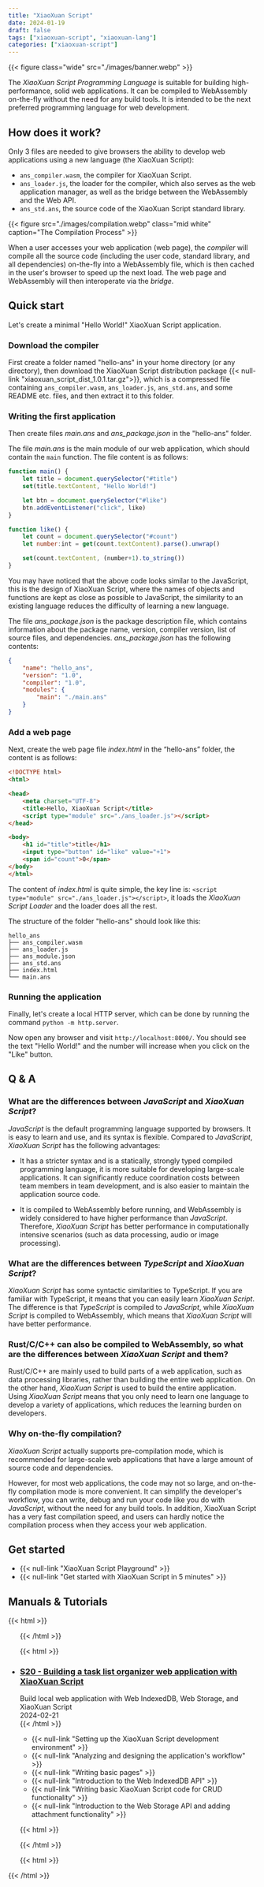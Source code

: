 ```yaml
---
title: "XiaoXuan Script"
date: 2024-01-19
draft: false
tags: ["xiaoxuan-script", "xiaoxuan-lang"]
categories: ["xiaoxuan-script"]
---
```


{{< figure class="wide" src="./images/banner.webp" >}}

The _XiaoXuan Script Programming Language_ is suitable for building high-performance, solid web applications. It can be compiled to WebAssembly on-the-fly without the need for any build tools. It is intended to be the next preferred programming language for web development.

## How does it work?

Only 3 files are needed to give browsers the ability to develop web applications using a new language (the XiaoXuan Script):

- `ans_compiler.wasm`, the compiler for XiaoXuan Script.
- `ans_loader.js`, the loader for the compiler, which also serves as the web application manager, as well as the bridge between the WebAssembly and the Web API.
- `ans_std.ans`, the source code of the XiaoXuan Script standard library.

{{< figure src="./images/compilation.webp" class="mid white" caption="The Compilation Process" >}}

When a user accesses your web application (web page), the _compiler_ will compile all the source code (including the user code, standard library, and all dependencies) on-the-fly into a WebAssembly file, which is then cached in the user's browser to speed up the next load. The web page and WebAssembly will then interoperate via the _bridge_.

## Quick start

Let's create a minimal "Hello World!" XiaoXuan Script application.

### Download the compiler

First create a folder named "hello-ans" in your home directory (or any directory), then download the XiaoXuan Script distribution package {{< null-link "xiaoxuan_script_dist_1.0.1.tar.gz">}}, which is a compressed file containing `ans_compiler.wasm`, `ans_loader.js`, `ans_std.ans`, and some README etc. files, and then extract it to this folder.

### Writing the first application

Then create files _main.ans_ and _ans_package.json_ in the "hello-ans" folder.

The file _main.ans_ is the main module of our web application, which should contain the `main` function. The file content is as follows:

```js
function main() {
    let title = document.querySelector("#title")
    set(title.textContent, "Hello World!")

    let btn = document.querySelector("#like")
    btn.addEventListener("click", like)
}

function like() {
    let count = document.querySelector("#count")
    let number:int = get(count.textContent).parse().unwrap()

    set(count.textContent, (number+1).to_string())
}

```

You may have noticed that the above code looks similar to the JavaScript, this is the design of XiaoXuan Script, where the names of objects and functions are kept as close as possible to JavaScript, the similarity to an existing language reduces the difficulty of learning a new language.

The file _ans_package.json_ is the package description file, which contains information about the package name, version, compiler version, list of source files, and dependencies. _ans_package.json_ has the following contents:

```json
{
    "name": "hello_ans",
    "version": "1.0",
    "compiler": "1.0",
    "modules": {
        "main": "./main.ans"
    }
}
```

### Add a web page

Next, create the web page file _index.html_ in the “hello-ans” folder, the content is as follows:

```html
<!DOCTYPE html>
<html>

<head>
    <meta charset="UTF-8">
    <title>Hello, XiaoXuan Script</title>
    <script type="module" src="./ans_loader.js"></script>
</head>

<body>
    <h1 id="title">title</h1>
    <input type="button" id="like" value="+1">
    <span id="count">0</span>
</body>
</html>

```

The content of _index.html_ is quite simple, the key line is: `<script type="module" src="./ans_loader.js"></script>`, it loads the _XiaoXuan Script Loader_ and the loader does all the rest.

The structure of the folder "hello-ans" should look like this:

```text
hello_ans
├── ans_compiler.wasm
├── ans_loader.js
├── ans_module.json
├── ans_std.ans
├── index.html
└── main.ans
```

### Running the application

Finally, let's create a local HTTP server, which can be done by running the command `python -m http.server`.

Now open any browser and visit `http://localhost:8000/`. You should see the text "Hello World!" and the number will increase when you click on the "Like" button.

## Q & A

### What are the differences between _JavaScript_ and _XiaoXuan Script_?

_JavaScript_ is the default programming language supported by browsers. It is easy to learn and use, and its syntax is flexible. Compared to _JavaScript_, _XiaoXuan Script_ has the following advantages:

- It has a stricter syntax and is a statically, strongly typed compiled programming language, it is more suitable for developing large-scale applications. It can significantly reduce coordination costs between team members in team development, and is also easier to maintain the application source code.

- It is compiled to WebAssembly before running, and WebAssembly is widely considered to have higher performance than _JavaScript_. Therefore, _XiaoXuan Script_ has better performance in computationally intensive scenarios (such as data processing, audio or image processing).

### What are the differences between _TypeScript_ and _XiaoXuan Script_?

_XiaoXuan Script_ has some syntactic similarities to TypeScript. If you are familiar with TypeScript, it means that you can easily learn _XiaoXuan Script_. The difference is that _TypeScript_ is compiled to _JavaScript_, while _XiaoXuan Script_ is compiled to WebAssembly, which means that _XiaoXuan Script_ will have better performance.

### Rust/C/C++ can also be compiled to WebAssembly, so what are the differences between _XiaoXuan Script_ and them?

Rust/C/C++ are mainly used to build parts of a web application, such as data processing libraries, rather than building the entire web application. On the other hand, _XiaoXuan Script_ is used to build the entire application. Using _XiaoXuan Script_ means that you only need to learn one language to  develop a variety of applications, which reduces the learning burden on developers.

### Why on-the-fly compilation?

_XiaoXuan Script_ actually supports pre-compilation mode, which is recommended for large-scale web applications that have a large amount of source code and dependencies.

However, for most web applications, the code may not so large, and on-the-fly compilation mode is more convenient. It can simplify the developer's workflow, you can write, debug and run your code like you do with _JavaScript_, without the need for any build tools. In addition, XiaoXuan Script has a very fast compilation speed, and users can hardly notice the compilation process when they access your web application.

## Get started

- {{< null-link "XiaoXuan Script Playground" >}}
- {{< null-link "Get started with XiaoXuan Script in 5 minutes" >}}

## Manuals & Tutorials

<!-- book list start -->
{{< html >}} <ul class="card"> {{< /html >}}

<!-- book item start -->
{{< html >}}
    <li>
        <div class="card-book c1">
            <div class="frame">
                <div class="name">
                    <h3><a href="" title="">S20 - Building a task list organizer web application with XiaoXuan Script</a></h3>
                    <div class="separator"></div>
                    <div class="subheading">
                    Build local web application with Web IndexedDB, Web Storage, and XiaoXuan Script
                    </div>
                </div>
                <div class="date">2024-02-21</div>
            </div>
        </div>
        <div class="card-content">
{{< /html >}}

- {{< null-link "Setting up the XiaoXuan Script development environment" >}}
- {{< null-link "Analyzing and designing the application's workflow" >}}
- {{< null-link "Writing basic pages" >}}
- {{< null-link "Introduction to the Web IndexedDB API" >}}
- {{< null-link "Writing basic XiaoXuan Script code for CRUD functionality" >}}
- {{< null-link "Introduction to the Web Storage API and adding attachment functionality" >}}

{{< html >}}
        </div>
    </li>
{{< /html >}}
<!-- book item end -->

<!-- book list end -->
{{< html >}} </ul> {{< /html >}}
